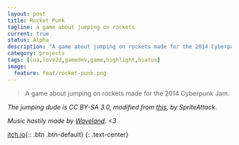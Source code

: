 ```yaml
---
layout: post
title: Rocket Punk
tagline: a game about jumping on rockets
current: true
status: Alpha
description: "A game about jumping on rockets made for the 2014 Cyberpunk Jam."
category: projects
tags: [lua,love2d,gamedev,game,highlight,hiatus]
image:
  feature: feat/rocket-punk.png
---
```


> A game about jumping on rockets made for the 2014 Cyberpunk Jam.

*The jumping dude is CC BY-SA 3.0, modified from [this](http://opengameart.org/content/crash-test-dummy), by SpriteAttack.*

*Music hastily made by [Waveland](http://waveland.bandcamp.com/). <3*

[itch.io](http://lemtzas.itch.io/rocket-punk){:: .btn .btn-default}
{: .text-center}